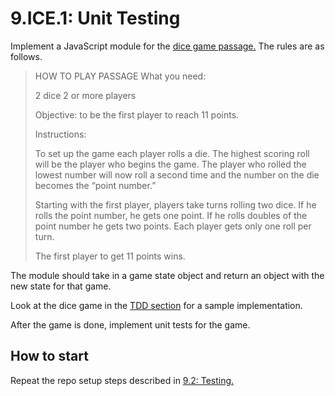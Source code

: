 # 9.ICE.1: Unit Testing

Implement a JavaScript module for the [dice game passage.](https://www.whatdowedoallday.com/dice-games-for-kids/) The rules are as follows.

> HOW TO PLAY PASSAGE What you need:
>
> 2 dice 2 or more players
>
> Objective: to be the first player to reach 11 points.
>
> Instructions:
>
> To set up the game each player rolls a die. The highest scoring roll will be the player who begins the game. The player who rolled the lowest number will now roll a second time and the number on the die becomes the “point number.”
>
> Starting with the first player, players take turns rolling two dice. If he rolls the point number, he gets one point. If he rolls doubles of the point number he gets two points. Each player gets only one roll per turn.
>
> The first player to get 11 points wins.

The module should take in a game state object and return an object with the new state for that game.

Look at the dice game in the [TDD section](../9.2-testing/9.2.2-tdd.md) for a sample implementation.

After the game is done, implement unit tests for the game.

## How to start

Repeat the repo setup steps described in [9.2: Testing.](../9.2-testing/)



